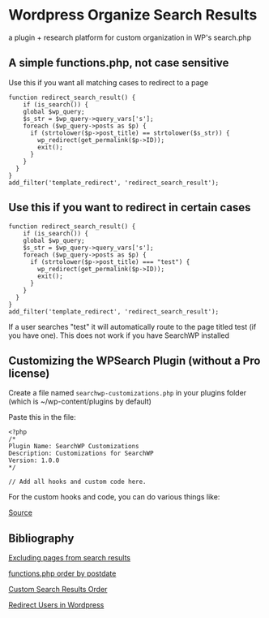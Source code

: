 # Wordpress Organize Search Results
a plugin + research platform for custom organization in WP's search.php

## A simple functions.php, not case sensitive
Use this if you want all matching cases to redirect to a page
```
function redirect_search_result() {
	if (is_search()) {
    global $wp_query;
    $s_str = $wp_query->query_vars['s'];
    foreach ($wp_query->posts as $p) {
      if (strtolower($p->post_title) == strtolower($s_str)) {
        wp_redirect(get_permalink($p->ID));
        exit();
      }
    }
  }
}
add_filter('template_redirect', 'redirect_search_result');
```

## Use this if you want to redirect in certain cases
```
function redirect_search_result() {
	if (is_search()) {
    global $wp_query;
    $s_str = $wp_query->query_vars['s'];
    foreach ($wp_query->posts as $p) {
      if (strtolower($p->post_title) === "test") {
        wp_redirect(get_permalink($p->ID));
        exit();
      }
    }
  }
}
add_filter('template_redirect', 'redirect_search_result');
```
If a user searches "test" it will automatically route to the page titled test (if you have one). This does not work if you have SearchWP installed


## Customizing the WPSearch Plugin (without a Pro license)

Create a file named `searchwp-customizations.php` in your plugins folder (which is ~/wp-content/plugins by default)

Paste this in the file:

```
<?php
/*
Plugin Name: SearchWP Customizations
Description: Customizations for SearchWP
Version: 1.0.0
*/

// Add all hooks and custom code here.
```

For the custom hooks and code, you can do various things like: 






[Source](https://searchwp.com/documentation/knowledge-base/creating-searchwp-customizations-plugin/)


## Bibliography
[Excluding pages from search results](https://www.wpexplorer.com/limit-wordpress-search/)

[functions.php order by postdate](https://wordpress.stackexchange.com/questions/339566/how-do-i-change-wp-search-results-order)

[Custom Search Results Order](https://searchwp.com/extensions/custom-results-order/)

[Redirect Users in Wordpress](https://firstsiteguide.com/how-to-redirect-users-in-wordpress/)
